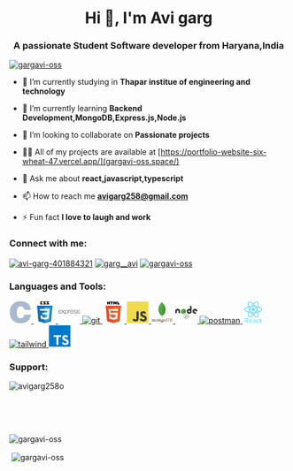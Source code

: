 <h1 align="center">Hi 👋, I'm Avi garg</h1>
<h3 align="center">A passionate Student Software developer from Haryana,India</h3>

<p align="left"> <a href="https://github.com/ryo-ma/github-profile-trophy"><img src="https://github-profile-trophy.vercel.app/?username=gargavi-oss" alt="gargavi-oss" /></a> </p>

- 🔭 I’m currently studying in **Thapar institue of engineering and technology**

- 🌱 I’m currently learning **Backend Development,MongoDB,Express.js,Node.js**

- 👯 I’m looking to collaborate on **Passionate projects**

- 👨‍💻 All of my projects are available at [https://portfolio-website-six-wheat-47.vercel.app/](gargavi-oss.space/)

- 💬 Ask me about **react,javascript,typescript**

- 📫 How to reach me **avigarg258@gmail.com**

- ⚡ Fun fact **I love to laugh and work**

<h3 align="left">Connect with me:</h3>
<p align="left">
<a href="https://linkedin.com/in/avi-garg-401884321" target="blank"><img align="center" src="https://raw.githubusercontent.com/rahuldkjain/github-profile-readme-generator/master/src/images/icons/Social/linked-in-alt.svg" alt="avi-garg-401884321" height="30" width="40" /></a>
<a href="https://instagram.com/garg__avi" target="blank"><img align="center" src="https://raw.githubusercontent.com/rahuldkjain/github-profile-readme-generator/master/src/images/icons/Social/instagram.svg" alt="garg__avi" height="30" width="40" /></a>
<a href="https://www.leetcode.com/gargavi-oss" target="blank"><img align="center" src="https://raw.githubusercontent.com/rahuldkjain/github-profile-readme-generator/master/src/images/icons/Social/leet-code.svg" alt="gargavi-oss" height="30" width="40" /></a>
</p>
<h3 align="left">Languages and Tools:</h3>
<p align="left"> <a href="https://www.cprogramming.com/" target="_blank" rel="noreferrer"> <img src="https://raw.githubusercontent.com/devicons/devicon/master/icons/c/c-original.svg" alt="c" width="40" height="40"/> </a> <a href="https://www.w3schools.com/css/" target="_blank" rel="noreferrer"> <img src="https://raw.githubusercontent.com/devicons/devicon/master/icons/css3/css3-original-wordmark.svg" alt="css3" width="40" height="40"/> </a> <a href="https://expressjs.com" target="_blank" rel="noreferrer"> <img src="https://raw.githubusercontent.com/devicons/devicon/master/icons/express/express-original-wordmark.svg" alt="express" width="40" height="40"/> </a> <a href="https://git-scm.com/" target="_blank" rel="noreferrer"> <img src="https://www.vectorlogo.zone/logos/git-scm/git-scm-icon.svg" alt="git" width="40" height="40"/> </a> <a href="https://www.w3.org/html/" target="_blank" rel="noreferrer"> <img src="https://raw.githubusercontent.com/devicons/devicon/master/icons/html5/html5-original-wordmark.svg" alt="html5" width="40" height="40"/> </a> <a href="https://developer.mozilla.org/en-US/docs/Web/JavaScript" target="_blank" rel="noreferrer"> <img src="https://raw.githubusercontent.com/devicons/devicon/master/icons/javascript/javascript-original.svg" alt="javascript" width="40" height="40"/> </a> <a href="https://www.mongodb.com/" target="_blank" rel="noreferrer"> <img src="https://raw.githubusercontent.com/devicons/devicon/master/icons/mongodb/mongodb-original-wordmark.svg" alt="mongodb" width="40" height="40"/> </a> <a href="https://nodejs.org" target="_blank" rel="noreferrer"> <img src="https://raw.githubusercontent.com/devicons/devicon/master/icons/nodejs/nodejs-original-wordmark.svg" alt="nodejs" width="40" height="40"/> </a> <a href="https://postman.com" target="_blank" rel="noreferrer"> <img src="https://www.vectorlogo.zone/logos/getpostman/getpostman-icon.svg" alt="postman" width="40" height="40"/> </a> <a href="https://reactjs.org/" target="_blank" rel="noreferrer"> <img src="https://raw.githubusercontent.com/devicons/devicon/master/icons/react/react-original-wordmark.svg" alt="react" width="40" height="40"/> </a> <a href="https://tailwindcss.com/" target="_blank" rel="noreferrer"> <img src="https://www.vectorlogo.zone/logos/tailwindcss/tailwindcss-icon.svg" alt="tailwind" width="40" height="40"/> </a> <a href="https://www.typescriptlang.org/" target="_blank" rel="noreferrer"> <img src="https://raw.githubusercontent.com/devicons/devicon/master/icons/typescript/typescript-original.svg" alt="typescript" width="40" height="40"/> </a> </p>



<h3 align="left">Support:</h3>
<p><a href="https://www.buymeacoffee.com/avigarg258o"> <img align="left" src="https://cdn.buymeacoffee.com/buttons/v2/default-yellow.png" height="50" width="210" alt="avigarg258o" /></a></p><br><br>

<br><br><p><img align="left" src="https://github-readme-stats.vercel.app/api/top-langs?username=gargavi-oss&show_icons=true&locale=en&layout=compact" alt="gargavi-oss" /></p>

<br><p>&nbsp;<img align="center" src="https://github-readme-stats.vercel.app/api?username=gargavi-oss&show_icons=true&locale=en" alt="gargavi-oss" /></p>




